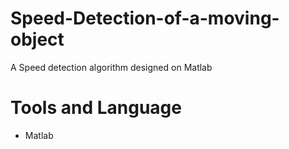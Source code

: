 # Speed-Detection-of-a-moving-object
A Speed detection algorithm designed on Matlab

# Tools and Language
- Matlab
